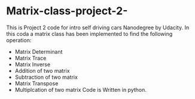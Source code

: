 # Matrix-class-project-2-
This is Project 2 code for intro self driving cars Nanodegree by Udacity. 
In this coda a matrix class has been implemented to find the following operation:
- Matrix Determinant
- Matrix Trace
- Matrix Inverse
- Addition of two matrix
- Subtraction of two matrix
- Matrix Transpose 
- Multiplcation of two matrix
Code is Written in python. 

